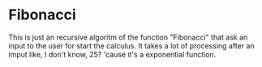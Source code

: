 # Fibonacci

This is just an recursive algoritm of the function "Fibonacci" that ask an input to the user for start the calculus.
It takes a lot of processing after an imput like, I don't know, 25? 'cause it's a exponential function.
